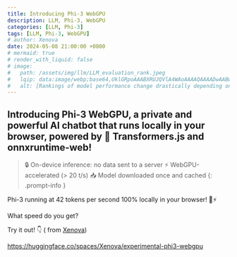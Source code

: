 ```yaml
---
title: Introducing Phi-3 WebGPU
description: LLM, Phi-3, WebGPU
categories: [LLM, Phi-3]
tags: [LLM, Phi-3, WebGPU]
# author: Xenova
date: 2024-05-08 21:00:00 +0800
# mermaid: true
# render_with_liquid: false
# image:
#   path: /assets/img/llm/LLM_evaluation_rank.jpeg
#   lqip: data:image/webp;base64,UklGRpoAAABXRUJQVlA4WAoAAAAQAAAADwAABwAAQUxQSDIAAAARL0AmbZurmr57yyIiqE8oiG0bejIYEQTgqiDA9vqnsUSI6H+oAERp2HZ65qP/VIAWAFZQOCBCAAAA8AEAnQEqEAAIAAVAfCWkAALp8sF8rgRgAP7o9FDvMCkMde9PK7euH5M1m6VWoDXf2FkP3BqV0ZYbO6NA/VFIAAAA
#   alt: [Rankings of model performance change drastically depending on which LLM is used as the judge on KILT-NQ]
---
```


## Introducing Phi-3 WebGPU, a private and powerful AI chatbot that runs locally in your browser, powered by 🤗 Transformers.js and onnxruntime-web!

> 🔒 On-device inference: no data sent to a server
⚡️ WebGPU-accelerated (> 20 t/s)
📥 Model downloaded once and cached
{: .prompt-info }

Phi-3 running at 42 tokens per second 100% locally in your browser! 🤯⚡️

What speed do you get? 

Try it out! 👇  ( from [Xenova](https://twitter.com/xenovacom))

<https://huggingface.co/spaces/Xenova/experimental-phi3-webgpu>